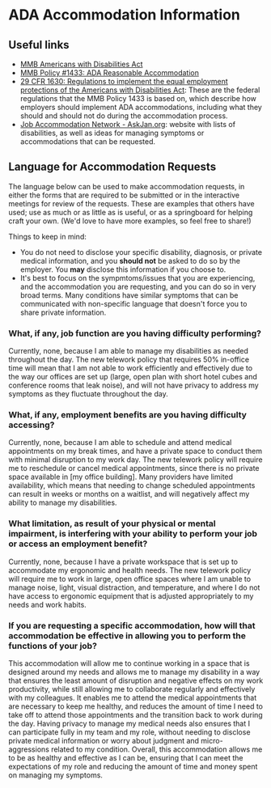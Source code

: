 # ADA Accommodation Information

## Useful links
- [MMB Americans with Disabilities Act](https://mn.gov/mmb/employee-relations/equal-opportunity/ada/)
- [MMB Policy #1433: ADA Reasonable Accommodation](https://mn.gov/mmb-stat/equal-opportunity/ada/1433-reasonable-accommodation.pdf)
- [29 CFR 1630: Regulations to implement the equal employment protections of the Americans with Disabilities Act](https://www.ecfr.gov/current/title-29/subtitle-B/chapter-XIV/part-1630?toc=1): These are the federal regulations that the MMB Policy 1433 is based on, which describe how employers should implement ADA accommodations, including what they should and should not do during the accommodation process.
- [Job Accommodation Network - AskJan.org](https://askjan.org/): website with lists of disabilities, as well as ideas for managing symptoms or accommodations that can be requested.

## Language for Accommodation Requests

The language below can be used to make accommodation requests, in either the forms that are required to be submitted or in the interactive meetings for review of the requests. These are examples that others have used; use as much or as little as is useful, or as a springboard for helping craft your own. (We'd love to have more examples, so feel free to share!)

Things to keep in mind:
- You do not need to disclose your specific disability, diagnosis, or private medical information, and you **should not** be asked to do so by the employer. You **may** disclose this information if you choose to.
- It's best to focus on the sympmtoms/issues that you are experiencing, and the accommodation you are requesting, and you can do so in very broad terms. Many conditions have similar symptoms that can be communicated with non-specific language that doesn't force you to share private information.

### What, if any, job function are you having difficulty performing?

Currently, none, because I am able to manage my disabilities as needed throughout the day. The new telework policy that requires 50% in-office time will mean that I am not able to work efficiently and effectively due to the way our offices are set up (large, open plan with short hotel cubes and conference rooms that leak noise), and will not have privacy to address my symptoms as they fluctuate throughout the day.

### What, if any, employment benefits are you having difficulty accessing?

Currently, none, because I am able to schedule and attend medical appointments on my break times, and have a private space to conduct them with minimal disruption to my work day. The new telework policy will require me to reschedule or cancel medical appointments, since there is no private space available in [my office building]. Many providers have limited availability, which means that needing to change scheduled appointments can result in weeks or months on a waitlist, and will negatively affect my ability to manage my disabilities.

### What limitation, as result of your physical or mental impairment, is interfering with your ability to perform your job or access an employment benefit?

Currently, none, because I have a private workspace that is set up to accommodate my ergonomic and health needs. The new telework policy will require me to work in large, open office spaces where I am unable to manage noise, light, visual distraction, and temperature, and where I do not have access to ergonomic equipment that is adjusted appropriately to my needs and work habits.

### If you are requesting a specific accommodation, how will that accommodation be effective in allowing you to perform the functions of your job?

This accommodation will allow me to continue working in a space that is designed around my needs and allows me to manage my disability in a way that ensures the least amount of disruption and negative effects on my work productivity, while still allowing me to collaborate regularly and effectively with my colleagues. It enables me to attend the medical appointments that are necessary to keep me healthy, and reduces the amount of time I need to take off to attend those appointments and the transition back to work during the day. Having privacy to manage my medical needs also ensures that I can participate fully in my team and my role, without needing to disclose private medical information or worry about judgment and micro-aggressions related to my condition. Overall, this accommodation allows me to be as healthy and effective as I can be, ensuring that I can meet the expectations of my role and reducing the amount of time and money spent on managing my symptoms.  
